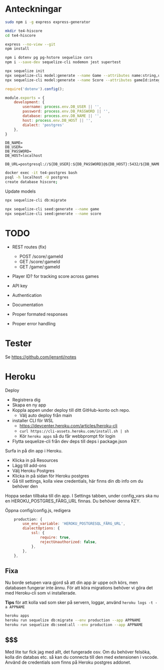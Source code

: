 # Anteckningar 
```bash
sudo npm i -g express express-generator

mkdir te4-hiscore
cd te4-hiscore

express --no-view --git
npm install

npm i dotenv pg pg-hstore sequelize cors
npm i --save-dev sequelize-cli nodemon jest supertest

npx sequelize init 
npx sequelize-cli model:generate --name Game --attributes name:string,url:string
npx sequelize-cli model:generate --name Score --attributes gameId:integer,player:string,points:integer
```

```js
require('dotenv').config();

module.exports = {
    development: {
        username: process.env.DB_USER || '',
        password: process.env.DB_PASSWORD || '',
        database: process.env.DB_NAME || '',
        host: process.env.DB_HOST || '',
        dialect: 'postgres'
    },
}
```

```
DB_NAME=
DB_USER=
DB_PASSWORD=
DB_HOST=localhost

DB_URL=postgresql://${DB_USER}:${DB_PASSWORD}@${DB_HOST}:5432/${DB_NAME}
```

```bash
docker exec -it te4-postgres bash
psql -h localhost -U postgres
create database hiscore;
```

Update models

```bash
npx sequelize-cli db:migrate

npx sequelize-cli seed:generate --name game
npx sequelize-cli seed:generate --name score
```

# TODO

- REST routes (fix)
    - POST /score/:gameId
    - GET /score/:gameId
    - GET /game/:gameId

- Player ID? for tracking score across games
- API key
- Authentication
- Documentation
- Proper formated responses
- Proper error handling
# Tester

Se https://github.com/jensnti/notes
# Heroku

Deploy

- Registrera dig
- Skapa en ny app
- Koppla appen under deploy till ditt GitHub-konto och repo.
    - Välj auto deploy från main
- installer CLI för WSL
    - https://devcenter.heroku.com/articles/heroku-cli
    - ```curl https://cli-assets.heroku.com/install.sh | sh```
    - Kör ```heroku apps``` så du får webbprompt för login
- Flytta sequelize-cli från dev deps till deps i package.json

Surfa in på din app i Heroku.
- Klicka in på Resources
- Lägg till add-ons
- Välj Heroku Postgres
- Klicka in på sidan för Heroku postgres
- Gå till settings, kolla view credentials, här finns din db info om du behöver den

Hoppa sedan tillbaka  till din app. I Settings tabben, under config_vars ska nu en HEROKU_POSTGRES_FÄRG_URL finnas.
Du behöver denna KEY.

Öppna config/config.js, redigera
```js
    production: {
        use_env_variable: 'HEROKU_POSTGRESQL_FÄRG_URL',
        dialectOptions: {
            ssl: {
                require: true,
                rejectUnauthorized: false,
            },
        },
    },
```

## Fixa

Nu borde setupen vara gjord så att din app är uppe och körs, men databasen fungerar inte ännu.
För att köra migrations behöver vi göra det med Heroku-cli som vi installerade.

**Tips** för att kolla vad som sker på servern, loggar, använd ```heroku logs -t -a APPNAME```

```bash
heroku apps
heroku run sequelize db:migrate --env production --app APPNAME
heroku run sequelize db:seed:all --env production --app APPNAME
```

## $$$

Med lite tur fick jag med allt, det fungerade osv.
Om du behöver felsöka, kolla din databas etc. så kan du connecta till den med extensionen i vscode. Använd de credentials som finns på Heroku postgres addonet.
